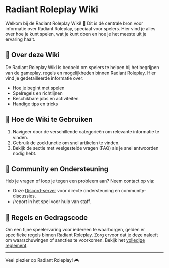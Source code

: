 # Radiant Roleplay Wiki

Welkom bij de Radiant Roleplay Wiki! 🎉 Dit is dé centrale bron voor informatie over Radiant Roleplay, speciaal voor spelers. Hier vind je alles over hoe je kunt spelen, wat je kunt doen en hoe je het meeste uit je ervaring haalt.

## 🌟 Over deze Wiki

De Radiant Roleplay Wiki is bedoeld om spelers te helpen bij het begrijpen van de gameplay, regels en mogelijkheden binnen Radiant Roleplay. Hier vind je gedetailleerde informatie over:

- Hoe je begint met spelen
- Spelregels en richtlijnen
- Beschikbare jobs en activiteiten
- Handige tips en tricks

## 📖 Hoe de Wiki te Gebruiken

1. Navigeer door de verschillende categorieën om relevante informatie te vinden.
2. Gebruik de zoekfunctie om snel artikelen te vinden.
3. Bekijk de sectie met veelgestelde vragen (FAQ) als je snel antwoorden nodig hebt.

## 🚀 Community en Ondersteuning

Heb je vragen of loop je tegen een probleem aan? Neem contact op via:
- Onze [Discord-server](https://discord.gg/4SKDnS6jKU) voor directe ondersteuning en community-discussies.
- /report in het spel voor hulp van staff.

## 📜 Regels en Gedragscode

Om een fijne speelervaring voor iedereen te waarborgen, gelden er specifieke regels binnen Radiant Roleplay. Zorg ervoor dat je deze naleeft om waarschuwingen of sancties te voorkomen. Bekijk het [volledige reglement](https://docs.google.com/document/d/1E5uJpI4kiDSeplWGKEwJ475EkW5C9O8tqX3W4oS1dqs/edit?usp=sharing).

---

Veel plezier op Radiant Roleplay! 🎮
